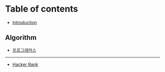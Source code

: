 # Table of contents

* [Introduction](README.md)

## Algorithm

* [프로그래머스](algorithm/undefined.md)

---

* [Hacker Rank](hacker-rank.md)

